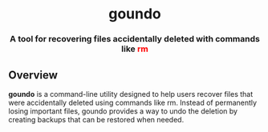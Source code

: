<h1 align="center">goundo</h1>
<h3 align="center">A tool for recovering files accidentally deleted with commands like <b style="color: red;">rm</b></h3>

## Overview

**goundo** is a command-line utility designed to help users recover files that were accidentally deleted using commands like rm. Instead of permanently losing important files, goundo provides a way to undo the deletion by creating backups that can be restored when needed.
